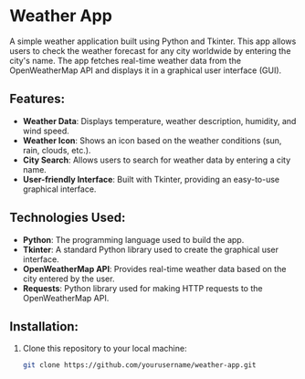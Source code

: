 # Weather App

A simple weather application built using Python and Tkinter. This app allows users to check the weather forecast for any city worldwide by entering the city's name. The app fetches real-time weather data from the OpenWeatherMap API and displays it in a graphical user interface (GUI).

## Features:
- **Weather Data**: Displays temperature, weather description, humidity, and wind speed.
- **Weather Icon**: Shows an icon based on the weather conditions (sun, rain, clouds, etc.).
- **City Search**: Allows users to search for weather data by entering a city name.
- **User-friendly Interface**: Built with Tkinter, providing an easy-to-use graphical interface.

## Technologies Used:
- **Python**: The programming language used to build the app.
- **Tkinter**: A standard Python library used to create the graphical user interface.
- **OpenWeatherMap API**: Provides real-time weather data based on the city entered by the user.
- **Requests**: Python library used for making HTTP requests to the OpenWeatherMap API.

## Installation:
1. Clone this repository to your local machine:
   ```bash
   git clone https://github.com/yourusername/weather-app.git
